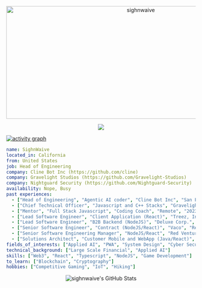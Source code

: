 <!-- <p align="center">
<img alt="loficity" width="600px" src="https://github.com/HyunCafe/HyunCafe/raw/main/assests/loficity.gif"</img>
</p> -->

<p align="center">
  <img src="https://socialify.git.ci/sighnwaive/sighnwaive/image?font=Source%20Code%20Pro&forks=1&issues=1&language=1&name=1&owner=1&pattern=Plus&pulls=1&stargazers=1&theme=Dark" alt="sighnwaive" width="700" height="300" />
</p>

<p align="center">
  <img src="https://github-profile-trophy.vercel.app/?username=sighnwaive&theme=onedark&column=-1" />
</p>

[![activity graph](https://github-readme-activity-graph.vercel.app/graph?username=sighnwaive&theme=github-dark-dimmed&custom_title=sighnwaive%20Activity%20Graph&hide_border=true)](https://github.com/ashutosh00710/github-readme-activity-graph)

```yaml
name: SighnWaive
located_in: California
from: United States
job: Head of Engineering
company: Cline Bot Inc (https://github.com/cline)
company: Gravelight Studios (https://github.com/Gravelight-Studios)
company: Nightguard Security (https://github.com/Nightguard-Security)
availability: Nope, Busy
past experiences: 
  - ["Head of Engineering", "Agentic AI coder", "Cline Bot Inc", "San Francisco, CA", "2025-Now"]
  - ["Chief Technical Officer", "Javascript and C++ Stacks", "Gravelight Studios", "Remote", "2024-Now"]
  - ["Mentor", "Full Stack Javascript", "Coding Coach", "Remote", "2023-2025"]
  - ["Lead Software Engineer", "Client Application (React)", "Treez, Inc", "Remote", "2022-2023"]
  - ["Lead Software Engineer", "B2B Backend (NodeJS)", "Deluxe Corp.", "Remote", "2021-2022"]
  - ["Senior Software Engineer", "Contract (NodeJS/React)", "Vaco", "Remote", "2020-2021"]
  - ["Senior Software Engineering Manager", "NodeJS/React", "Red Ventures", "Charlotte, NC", "2019-2020"]
  - ["Solutions Architect", "Customer Mobile and WebApp (Java/React)", "Netspend", "Austin, TX", "2015-2019"]
fields_of_interests: ["Applied AI", "PWA", "System Design", "Cyber Security"]
technical_background: ["Large Scale Financial", "Applied AI"]
skills: ["Web3", "React", "Typescript", "NodeJS", "Game Development"]
to_learn: ["Blockchain", "Cryptography"]
hobbies: ["Competitive Gaming", "IoT", "Hiking"]
```

<p align="center">
    <img alt="sighnwaive's GitHub Stats" src="https://github-readme-stats.vercel.app/api?username=sighnwaive&count_private=true&show_icons=true&theme=onedark&hide_border=true" />
</p>


<!-- Liked it ? -->

<!-- *ERC-20 / EVM: **0x07ed706146545d01fa66a3c08ebca8c93a0089e5***

*BTC: **bc1q3lu85cfkrc20ut64v90y428l79wfnv83mu72jv*** -->

<!-- <p align="center">
  <img src="https://capsule-render.vercel.app/api?type=waving&color=gradient&height=60&section=footer"/>
</p> -->
